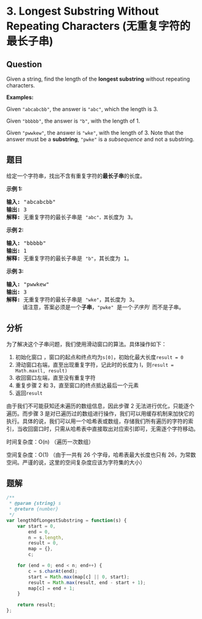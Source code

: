 # 3. Longest Substring Without Repeating Characters (无重复字符的最长子串)

## Question

Given a string, find the length of the **longest substring** without repeating characters.

**Examples:**

Given `"abcabcbb"`, the answer is `"abc"`, which the length is 3.

Given `"bbbbb"`, the answer is `"b"`, with the length of 1.

Given `"pwwkew"`, the answer is `"wke"`, with the length of 3. Note that the answer must be a **substring**, `"pwke"` is a _subsequence_ and not a substring.

## 题目

给定一个字符串，找出不含有重复字符的**最长子串**的长度。

**示例 1:**

<pre><strong>输入: </strong>"abcabcbb"
<strong>输出: </strong>3 
<strong>解释:</strong> 无重复字符的最长子串是 <code>"abc"，其</code>长度为 3。
</pre>

**示例 2:**

<pre><strong>输入: </strong>"bbbbb"
<strong>输出: </strong>1
<strong>解释: </strong>无重复字符的最长子串是 <code>"b"</code>，其长度为 1。
</pre>

**示例 3:**

<pre><strong>输入: </strong>"pwwkew"
<strong>输出: </strong>3
<strong>解释: </strong>无重复字符的最长子串是&nbsp;<code>"wke"</code>，其长度为 3。
&nbsp;    请注意，答案必须是一个<strong>子串</strong>，<code>"pwke"</code>&nbsp;是一个<em>子序列 </em>而不是子串。
</pre>

## 分析

为了解决这个子串问题，我们使用滑动窗口的算法。具体操作如下：

1. 初始化窗口 ，窗口的起点和终点均为`s[0]`，初始化最大长度`result = 0`
2. 滑动窗口右端，直至出现重复字符，记此时的长度为 l，则`result = Math.max(l, result)`
3. 收回窗口左端，直至没有重复字符
4. 重复步骤 2 和 3，直至窗口的终点抵达最后一个元素
5. 返回`result`

由于我们不可能获知还未遍历的数组信息，因此步骤 2 无法进行优化，只能逐个遍历。而步骤 3 是对已遍历过的数组进行操作，我们可以用缓存机制来加快它的执行。具体的说，我们可以用一个哈希表或数组，存储我们所有遍历的字符的索引，当收回窗口时，只需从哈希表中直接取出对应索引即可，无需逐个字符移动。

时间复杂度：O(n) （遍历一次数组）

空间复杂度：O(1) （由于一共有 26 个字母，哈希表最大长度也只有 26，为常数空间。严谨的说，这里的空间复杂度应该为字符集的大小）

## 题解

```javascript
/**
 * @param {string} s
 * @return {number}
 */
var lengthOfLongestSubstring = function(s) {
    var start = 0,
        end = 0,
        n = s.length,
        result = 0,
        map = {},
        c;

    for (end = 0; end < n; end++) {
        c = s.charAt(end);
        start = Math.max(map[c] || 0, start);
        result = Math.max(result, end - start + 1);
        map[c] = end + 1;
    }

    return result;
};
```
